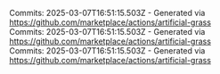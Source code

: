 Commits: 2025-03-07T16:51:15.503Z - Generated via https://github.com/marketplace/actions/artificial-grass
<br>
Commits: 2025-03-07T16:51:15.503Z - Generated via https://github.com/marketplace/actions/artificial-grass
<br>
Commits: 2025-03-07T16:51:15.503Z - Generated via https://github.com/marketplace/actions/artificial-grass
<br>
